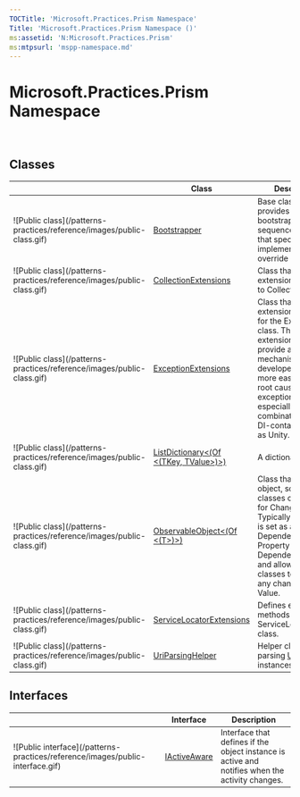 ```yaml
---
TOCTitle: 'Microsoft.Practices.Prism Namespace'
Title: 'Microsoft.Practices.Prism Namespace ()'
ms:assetid: 'N:Microsoft.Practices.Prism'
ms:mtpsurl: 'mspp-namespace.md'
---
```



# Microsoft.Practices.Prism Namespace

 

## Classes


<table>

<thead>
<tr class="header">
<th> </th>
<th>Class</th>
<th>Description</th>
</tr>
</thead>
<tbody>
<tr class="odd">
<td>![Public class](/patterns-practices/reference/images/public-class.gif)</td>
<td><a href="https://msdn.microsoft.com/library/microsoft.practices.prism.bootstrapper">Bootstrapper</a></td>
<td><div class="summary">
Base class that provides a basic bootstrapping sequence and hooks that specific implementations can override
</div></td>
</tr>
<tr class="even">
<td>![Public class](/patterns-practices/reference/images/public-class.gif)</td>
<td><a href="https://msdn.microsoft.com/library/microsoft.practices.prism.collectionextensions">CollectionExtensions</a></td>
<td><div class="summary">
Class that provides extension methods to Collection
</div></td>
</tr>
<tr class="odd">
<td>![Public class](/patterns-practices/reference/images/public-class.gif)</td>
<td><a href="https://msdn.microsoft.com/library/microsoft.practices.prism.exceptionextensions">ExceptionExtensions</a></td>
<td><div class="summary">
Class that provides extension methods for the Exception class. These extension methods provide a mechanism for developers to get more easily to the root cause of an exception, especially in combination with DI-containers such as Unity.
</div></td>
</tr>
<tr class="even">
<td>![Public class](/patterns-practices/reference/images/public-class.gif)</td>
<td><a href="https://msdn.microsoft.com/library/microsoft.practices.prism.listdictionary%602">ListDictionary&lt;(Of &lt;(TKey, TValue&gt;)&gt;)</a></td>
<td><div class="summary">
A dictionary of lists.
</div></td>
</tr>
<tr class="odd">
<td>![Public class](/patterns-practices/reference/images/public-class.gif)</td>
<td><a href="https://msdn.microsoft.com/library/microsoft.practices.prism.observableobject%601">ObservableObject&lt;(Of &lt;(T&gt;)&gt;)</a></td>
<td><div class="summary">
Class that wraps an object, so that other classes can notify for Change events. Typically, this class is set as a Dependency Property on DependencyObjects, and allows other classes to observe any changes in the Value.
</div></td>
</tr>
<tr class="even">
<td>![Public class](/patterns-practices/reference/images/public-class.gif)</td>
<td><a href="https://msdn.microsoft.com/library/microsoft.practices.prism.servicelocatorextensions">ServiceLocatorExtensions</a></td>
<td><div class="summary">
Defines extension methods for the ServiceLocator class.
</div></td>
</tr>
<tr class="odd">
<td>![Public class](/patterns-practices/reference/images/public-class.gif)</td>
<td><a href="https://msdn.microsoft.com/library/microsoft.practices.prism.uriparsinghelper">UriParsingHelper</a></td>
<td><div class="summary">
Helper class for parsing <a href="http://msdn.microsoft.com/en-us/library/txt7706a">Uri</a> instances.
</div></td>
</tr>
</tbody>
</table>

## Interfaces


<table>

<thead>
<tr class="header">
<th> </th>
<th>Interface</th>
<th>Description</th>
</tr>
</thead>
<tbody>
<tr class="odd">
<td>![Public interface](/patterns-practices/reference/images/public-interface.gif)</td>
<td><a href="https://msdn.microsoft.com/library/microsoft.practices.prism.iactiveaware">IActiveAware</a></td>
<td><div class="summary">
Interface that defines if the object instance is active and notifies when the activity changes.
</div></td>
</tr>
</tbody>
</table>
